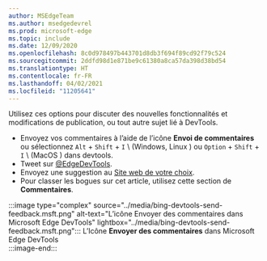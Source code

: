```yaml
---
author: MSEdgeTeam
ms.author: msedgedevrel
ms.prod: microsoft-edge
ms.topic: include
ms.date: 12/09/2020
ms.openlocfilehash: 8c0d978497b443701d8db3f694f89cd92f79c524
ms.sourcegitcommit: 2ddfd98d1e871be9c61380a8ca57da398d38bd54
ms.translationtype: HT
ms.contentlocale: fr-FR
ms.lasthandoff: 04/02/2021
ms.locfileid: "11205641"
---
```

Utilisez ces options pour discuter des nouvelles fonctionnalités et modifications de publication, ou tout autre sujet lié à DevTools.  

*   Envoyez vos commentaires à l’aide de l’icône **Envoi de commentaires** ou sélectionnez `Alt` + `Shift` + `I` \ (Windows, Linux \) ou `Option` + `Shift` + `I` \ (MacOS \) dans devtools.  
*   Tweet sur [@EdgeDevTools][PostTweetEdgeDevTools].  
*   Envoyez une suggestion au [Site web de votre choix][TheWebWeWant].  
*   Pour classer les bogues sur cet article, utilisez cette section de **Commentaires**.  

:::image type="complex" source="../media/bing-devtools-send-feedback.msft.png" alt-text="L’icône Envoyer des commentaires dans Microsoft Edge DevTools" lightbox="../media/bing-devtools-send-feedback.msft.png":::
   L’Icône **Envoyer des commentaires** dans Microsoft Edge DevTools  
:::image-end:::  

<!-- links -->  

[PostTweetEdgeDevTools]: https://twitter.com/intent/tweet?text=@EdgeDevTools "@EdgeDevTools | Publier un tweet"  

[EdgeDevToolsTwitterAccount]: https://twitter.com/EdgeDevTools "@EdgeDevTools compte Twitter"  

[GitHubMicrosoftDocsEdgeDeveloperNewIssue]: https://github.com/MicrosoftDocs/edge-developer/issues/new?title=[DevTools%20Docs%20Feedback] "Nouveau problème - MicrosoftDocs/Edge-développeur-GitHub"  

[TheWebWeWant]: https://webwewant.fyi "Le site Web de votre choix"  

